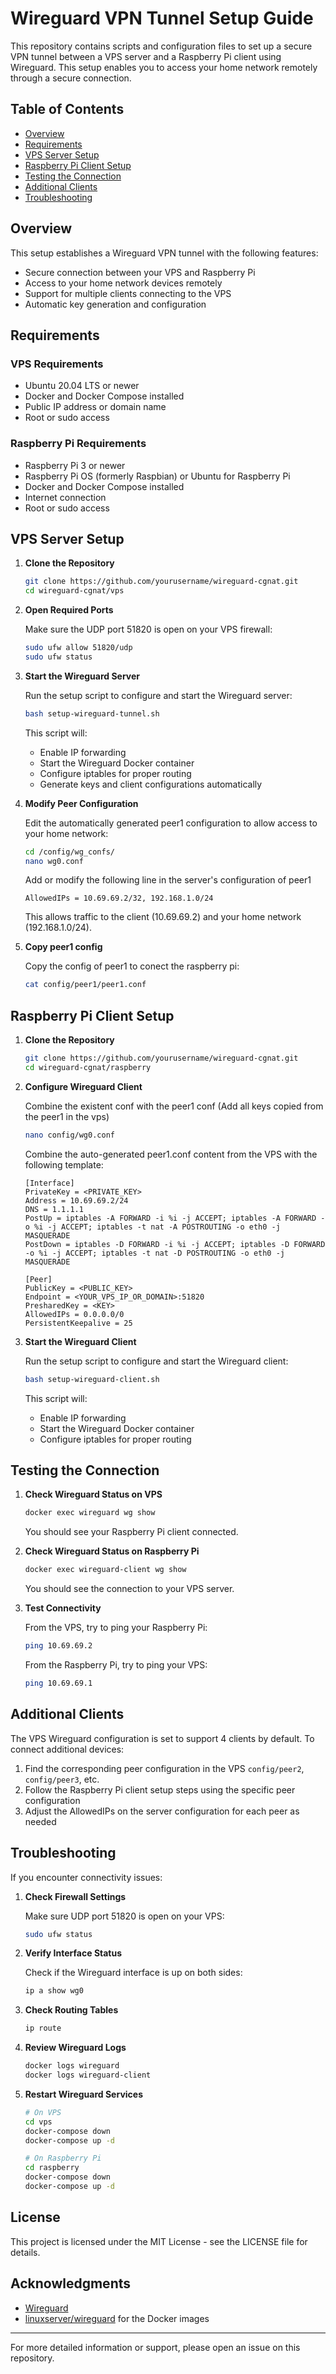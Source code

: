 # Wireguard VPN Tunnel Setup Guide

This repository contains scripts and configuration files to set up a secure VPN tunnel between a VPS server and a Raspberry Pi client using Wireguard. This setup enables you to access your home network remotely through a secure connection.

## Table of Contents

- [Overview](#overview)
- [Requirements](#requirements)
- [VPS Server Setup](#vps-server-setup)
- [Raspberry Pi Client Setup](#raspberry-pi-client-setup)
- [Testing the Connection](#testing-the-connection)
- [Additional Clients](#additional-clients)
- [Troubleshooting](#troubleshooting)

## Overview

This setup establishes a Wireguard VPN tunnel with the following features:
- Secure connection between your VPS and Raspberry Pi
- Access to your home network devices remotely
- Support for multiple clients connecting to the VPS
- Automatic key generation and configuration

## Requirements

### VPS Requirements
- Ubuntu 20.04 LTS or newer
- Docker and Docker Compose installed
- Public IP address or domain name
- Root or sudo access

### Raspberry Pi Requirements
- Raspberry Pi 3 or newer
- Raspberry Pi OS (formerly Raspbian) or Ubuntu for Raspberry Pi
- Docker and Docker Compose installed
- Internet connection
- Root or sudo access

## VPS Server Setup

1. **Clone the Repository**

    ```bash
    git clone https://github.com/yourusername/wireguard-cgnat.git
    cd wireguard-cgnat/vps
    ```

2. **Open Required Ports**

    Make sure the UDP port 51820 is open on your VPS firewall:

    ```bash
    sudo ufw allow 51820/udp
    sudo ufw status
    ```

3. **Start the Wireguard Server**

    Run the setup script to configure and start the Wireguard server:

    ```bash
    bash setup-wireguard-tunnel.sh
    ```

    This script will:
    - Enable IP forwarding
    - Start the Wireguard Docker container
    - Configure iptables for proper routing
    - Generate keys and client configurations automatically

4. **Modify Peer Configuration**

    Edit the automatically generated peer1 configuration to allow access to your home network:

    ```bash
    cd /config/wg_confs/
    nano wg0.conf
    ```

    Add or modify the following line in the server's configuration of peer1

    ```
    AllowedIPs = 10.69.69.2/32, 192.168.1.0/24
    ```

    This allows traffic to the client (10.69.69.2) and your home network (192.168.1.0/24).

5. **Copy peer1 config**

    Copy the config of peer1 to conect the raspberry pi:

    ```bash
    cat config/peer1/peer1.conf
    ```

## Raspberry Pi Client Setup

1. **Clone the Repository**

    ```bash
    git clone https://github.com/yourusername/wireguard-cgnat.git
    cd wireguard-cgnat/raspberry
    ```


2. **Configure Wireguard Client**

    Combine the existent conf with the peer1 conf (Add all keys copied from the peer1 in the vps)

    ```bash
    nano config/wg0.conf
    ```

    Combine the auto-generated peer1.conf content from the VPS with the following template:

    ```
    [Interface]
    PrivateKey = <PRIVATE_KEY>
    Address = 10.69.69.2/24
    DNS = 1.1.1.1
    PostUp = iptables -A FORWARD -i %i -j ACCEPT; iptables -A FORWARD -o %i -j ACCEPT; iptables -t nat -A POSTROUTING -o eth0 -j MASQUERADE
    PostDown = iptables -D FORWARD -i %i -j ACCEPT; iptables -D FORWARD -o %i -j ACCEPT; iptables -t nat -D POSTROUTING -o eth0 -j MASQUERADE

    [Peer]
    PublicKey = <PUBLIC_KEY>
    Endpoint = <YOUR_VPS_IP_OR_DOMAIN>:51820
    PresharedKey = <KEY>
    AllowedIPs = 0.0.0.0/0
    PersistentKeepalive = 25
    ```

4. **Start the Wireguard Client**

    Run the setup script to configure and start the Wireguard client:

    ```bash
    bash setup-wireguard-client.sh
    ```

    This script will:
    - Enable IP forwarding
    - Start the Wireguard Docker container
    - Configure iptables for proper routing

## Testing the Connection

1. **Check Wireguard Status on VPS**

    ```bash
    docker exec wireguard wg show
    ```

    You should see your Raspberry Pi client connected.

2. **Check Wireguard Status on Raspberry Pi**

    ```bash
    docker exec wireguard-client wg show
    ```

    You should see the connection to your VPS server.

3. **Test Connectivity**

    From the VPS, try to ping your Raspberry Pi:

    ```bash
    ping 10.69.69.2
    ```

    From the Raspberry Pi, try to ping your VPS:

    ```bash
    ping 10.69.69.1
    ```

## Additional Clients

The VPS Wireguard configuration is set to support 4 clients by default. To connect additional devices:

1. Find the corresponding peer configuration in the VPS `config/peer2`, `config/peer3`, etc.
2. Follow the Raspberry Pi client setup steps using the specific peer configuration
3. Adjust the AllowedIPs on the server configuration for each peer as needed

## Troubleshooting

If you encounter connectivity issues:

1. **Check Firewall Settings**

    Make sure UDP port 51820 is open on your VPS:

    ```bash
    sudo ufw status
    ```

2. **Verify Interface Status**

    Check if the Wireguard interface is up on both sides:

    ```bash
    ip a show wg0
    ```

3. **Check Routing Tables**

    ```bash
    ip route
    ```

4. **Review Wireguard Logs**

    ```bash
    docker logs wireguard
    docker logs wireguard-client
    ```

5. **Restart Wireguard Services**

    ```bash
    # On VPS
    cd vps
    docker-compose down
    docker-compose up -d

    # On Raspberry Pi
    cd raspberry
    docker-compose down
    docker-compose up -d
    ```

## License

This project is licensed under the MIT License - see the LICENSE file for details.

## Acknowledgments

- [Wireguard](https://www.wireguard.com/)
- [linuxserver/wireguard](https://github.com/linuxserver/docker-wireguard) for the Docker images

---

For more detailed information or support, please open an issue on this repository.